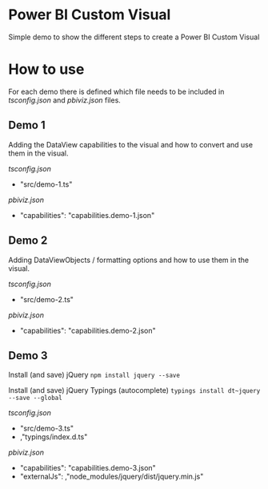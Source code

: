 # Power BI Custom Visual

Simple demo to show the different steps to create a Power BI Custom Visual

#  How to use
For each demo there is defined which file needs to be included in *tsconfig.json* and *pbiviz.json* files.

## Demo 1
Adding the DataView capabilities to the visual and how to convert and use them in the visual.

*tsconfig.json*
- "src/demo-1.ts"

*pbiviz.json*
- "capabilities": "capabilities.demo-1.json"

## Demo 2
Adding DataViewObjects / formatting options and how to use them in the visual.

*tsconfig.json*
- "src/demo-2.ts"

*pbiviz.json*
- "capabilities": "capabilities.demo-2.json"

## Demo 3
Install (and save) jQuery
`npm install jquery --save`

Install (and save) jQuery Typings (autocomplete)
`typings install dt~jquery --save --global`

*tsconfig.json*
- "src/demo-3.ts"
- ,"typings/index.d.ts"

*pbiviz.json*
- "capabilities": "capabilities.demo-3.json"
- "externalJs": ,"node_modules/jquery/dist/jquery.min.js"
